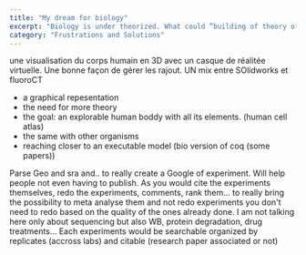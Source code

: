 ```yaml
---
title: "My dream for biology"
excerpt: "Biology is under theorized. What could ”building of theory of biology” look like?"
category: "Frustrations and Solutions"
---
```


une visualisation du corps humain en 3D avec un casque de réalitée virtuelle. 
Une bonne façon de gérer les rajout. UN mix entre SOlidworks et fluoroCT

- a graphical repesentation
- the need for more theory
- the goal: an explorable human boddy with all its elements.  (human cell atlas)
- the same with other organisms 
- reaching closer to an executable model (bio version of coq (some papers))


Parse Geo and sra and.. to really create a Google of experiment. Will help people not even having to publish. As you would cite the experiments themselves, redo the experiments, comments, rank them... to really bring the possibility to meta analyse them and not redo experiments you don't need to redo based on the quality of the ones already done. I am not talking here only about sequencing but also WB, protein degradation, drug treatments... Each experiments would be searchable organized by replicates (accross labs) and citable (research paper associated or not)